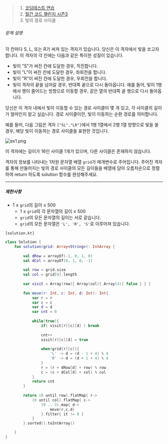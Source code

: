 > 1. [코딩테스트 연습](https://school.programmers.co.kr/learn/challenges)
> 2. [월간 코드 챌린지 시즌3](https://school.programmers.co.kr/learn/challenges)
> 3. 빛의 경로 사이클



###### 문제 설명

각 칸마다 S, L, 또는 R가 써져 있는 격자가 있습니다. 당신은 이 격자에서 빛을 쏘고자 합니다. 이 격자의 각 칸에는 다음과 같은 특이한 성질이 있습니다.

- 빛이 "S"가 써진 칸에 도달한 경우, 직진합니다.
- 빛이 "L"이 써진 칸에 도달한 경우, 좌회전을 합니다.
- 빛이 "R"이 써진 칸에 도달한 경우, 우회전을 합니다.
- 빛이 격자의 끝을 넘어갈 경우, 반대쪽 끝으로 다시 돌아옵니다. 예를 들어, 빛이 1행에서 행이 줄어드는 방향으로 이동할 경우, 같은 열의 반대쪽 끝 행으로 다시 돌아옵니다.

당신은 이 격자 내에서 빛이 이동할 수 있는 경로 사이클이 몇 개 있고, 각 사이클의 길이가 얼마인지 알고 싶습니다. 경로 사이클이란, 빛이 이동하는 순환 경로를 의미합니다.

예를 들어, 다음 그림은 격자 `["SL","LR"]`에서 1행 1열에서 2행 1열 방향으로 빛을 쏠 경우, 해당 빛이 이동하는 경로 사이클을 표현한 것입니다.

![ex1.png](https://grepp-programmers.s3.ap-northeast-2.amazonaws.com/files/production/f3c02c50-f82e-45d0-b633-ad3ecadba316/ex1.png)

이 격자에는 길이가 16인 사이클 1개가 있으며, 다른 사이클은 존재하지 않습니다.

격자의 정보를 나타내는 1차원 문자열 배열 `grid`가 매개변수로 주어집니다. 주어진 격자를 통해 만들어지는 빛의 경로 사이클의 모든 길이들을 배열에 담아 오름차순으로 정렬하여 return 하도록 solution 함수를 완성해주세요.

------

##### 제한사항

- 1 ≤ `grid`의 길이 ≤ 500
  - 1 ≤ `grid`의 각 문자열의 길이 ≤ 500
  - `grid`의 모든 문자열의 길이는 서로 같습니다.
  - `grid`의 모든 문자열은 `'L', 'R', 'S'`로 이루어져 있습니다.



`[solution.kt]`

```kotlin
class Solution {
    fun solution(grid: Array<String>): IntArray {
        
        val dRow = arrayOf(-1, 0, 1, 0)
        val dCol = arrayOf(0, 1, 0, -1)
        
        val row = grid.size
        val col = grid[0].length
        
        var visit = Array(row){ Array(col){ Array(4){ false } } }
        
        fun move(r: Int, c: Int, d: Int): Int{
            var r = r
            var c = c
            var d = d
            var cnt = 0
            
            while(true){
                if( visit[r][c][d] ) break
                
                cnt++
                visit[r][c][d] = true
                
                when(grid[r][c]){
                    'L' -> d = (d - 1 + 4) % 4
                    'R' -> d = (d + 1 + 4) % 4
                }
                r = (r + dRow[d] + row) % row
                c = (c + dCol[d] + col) % col
            }
            return cnt
        }
        
        return (0 until row).flatMap{ r->
            (0 until col).flatMap{ c->
                (0 .. 3).map{ d->
                    move(r,c,d)                    
                }.filter{ it != 0 }
            }
        }.sorted().toIntArray()

    }
}
```

